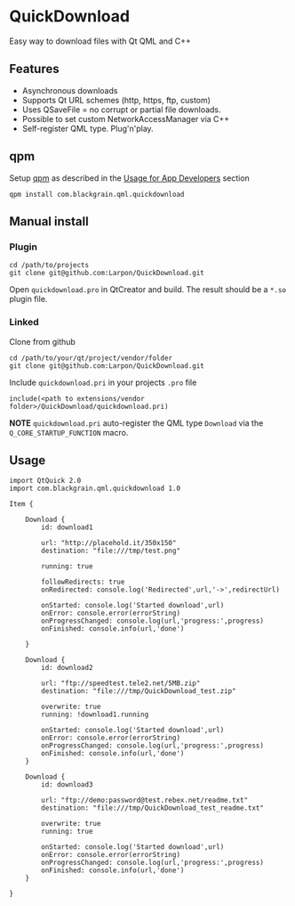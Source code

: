 # QuickDownload
Easy way to download files with Qt QML and C++

## Features
* Asynchronous downloads
* Supports Qt URL schemes (http, https, ftp, custom)
* Uses QSaveFile = no corrupt or partial file downloads.
* Possible to set custom NetworkAccessManager via C++
* Self-register QML type. Plug'n'play.

## qpm
Setup [qpm](https://github.com/Cutehacks/qpm) as described in the [Usage for App Developers](https://github.com/Cutehacks/qpm#usage-for-app-developers) section
```
qpm install com.blackgrain.qml.quickdownload
```

## Manual install

### Plugin
```
cd /path/to/projects
git clone git@github.com:Larpon/QuickDownload.git
```
Open `quickdownload.pro` in QtCreator and build.
The result should be a `*.so` plugin file.

### Linked

Clone from github
```
cd /path/to/your/qt/project/vendor/folder
git clone git@github.com:Larpon/QuickDownload.git
```

Include `quickdownload.pri` in your projects `.pro` file
```
include(<path to extensions/vendor folder>/QuickDownload/quickdownload.pri)
```

**NOTE**
`quickdownload.pri` auto-register the QML type `Download` via the `Q_CORE_STARTUP_FUNCTION` macro.


## Usage

```
import QtQuick 2.0
import com.blackgrain.qml.quickdownload 1.0

Item {

    Download {
        id: download1

        url: "http://placehold.it/350x150"
        destination: "file:///tmp/test.png"

        running: true

        followRedirects: true
        onRedirected: console.log('Redirected',url,'->',redirectUrl)

        onStarted: console.log('Started download',url)
        onError: console.error(errorString)
        onProgressChanged: console.log(url,'progress:',progress)
        onFinished: console.info(url,'done')

    }

    Download {
        id: download2

        url: "ftp://speedtest.tele2.net/5MB.zip"
        destination: "file:///tmp/QuickDownload_test.zip"

        overwrite: true
        running: !download1.running

        onStarted: console.log('Started download',url)
        onError: console.error(errorString)
        onProgressChanged: console.log(url,'progress:',progress)
        onFinished: console.info(url,'done')
    }

    Download {
        id: download3

        url: "ftp://demo:password@test.rebex.net/readme.txt"
        destination: "file:///tmp/QuickDownload_test_readme.txt"

        overwrite: true
        running: true

        onStarted: console.log('Started download',url)
        onError: console.error(errorString)
        onProgressChanged: console.log(url,'progress:',progress)
        onFinished: console.info(url,'done')
    }

}
```

